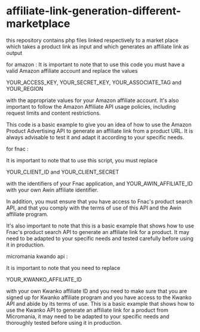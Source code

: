 # affiliate-link-generation-different-marketplace
this repository contains php files linked respectively to a market place which takes a product link as input and which generates an affiliate link as output

for amazon : 
It is important to note that to use this code you must have a valid Amazon affiliate account and replace the values 

​​YOUR_ACCESS_KEY, YOUR_SECRET_KEY, YOUR_ASSOCIATE_TAG and YOUR_REGION

with the appropriate values ​​for your Amazon affiliate account. 
It's also important to follow the Amazon Affiliate API usage policies, including request limits and content restrictions.

This code is a basic example to give you an idea of ​​how to use the Amazon Product Advertising API to generate an affiliate link from a product URL. It is always advisable to test it and adapt it according to your specific needs.



for fnac : 

It is important to note that to use this script, you must replace

YOUR_CLIENT_ID and YOUR_CLIENT_SECRET

with the identifiers of your Fnac application, and YOUR_AWIN_AFFILIATE_ID with your own Awin affiliate identifier.

In addition, you must ensure that you have access to Fnac's product search API, and that you comply with the terms of use of this API and the Awin affiliate program.

It's also important to note that this is a basic example that shows how to use Fnac's product search API to generate an affiliate link for a product. It may need to be adapted to your specific needs and tested carefully before using it in production. 



micromania kwando api : 

It is important to note that you need to replace

YOUR_KWANKO_AFFILIATE_ID 

with your own Kwanko affiliate ID and you need to make sure that you are signed up for Kwanko affiliate program and you have access to the Kwanko API and abide by its terms of use.
This is a basic example that shows how to use the Kwanko API to generate an affiliate link for a product from Micromania, it may need to be adapted to your specific needs and thoroughly tested before using it in production.
